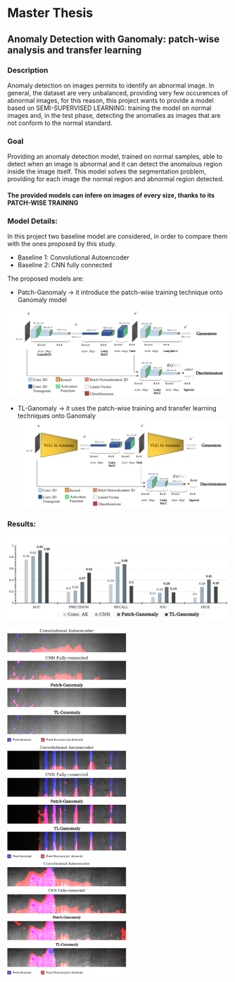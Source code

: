 # Master Thesis
## Anomaly Detection with Ganomaly: patch-wise analysis and transfer learning

### Description
Anomaly detection on images permits to identify an abnormal image. In general, the dataset are very unbalanced, providing very few occurences of abnormal images, for this reason, this project wants to provide a model based on SEMI-SUPERVISED LEARNING: training the model on normal images and, in the test phase, detecting the anomalies as images that are not conform to the normal standard.

### Goal
Providing an anomaly detection model, trained on normal samples, able to detect when an image is abnormal and it can detect the anomalous region inside the image itself. This model solves the segmentation problem, providing for each image the normal region and abnormal region detected.
#### The provided models can infere on images of every size, thanks to its PATCH-WISE TRAINING

### Model Details:
In this project two baseline model are considered, in order to compare them with the ones proposed by this study.
  - Baseline 1: Convolutional Autoencoder
  - Baseline 2: CNN fully connected
  
The proposed models are:
  - Patch-Ganomaly -> it introduce the patch-wise training technique onto Ganomaly model

![PG](https://github.com/daniele21/Anomaly_Detection/blob/master/Results/ganomaly.png)

  - TL-Ganomaly    -> it uses the patch-wise training and transfer learning techniques onto Ganomaly
![TL](https://github.com/daniele21/Anomaly_Detection/blob/master/Results/Tl-arch_2.png)  

### Results:
![exp](https://github.com/daniele21/Anomaly_Detection/blob/master/Results/Experiments.png)

<img src="https://github.com/daniele21/Anomaly_Detection/blob/master/Results/exp1.png" width="270">     <img src="https://github.com/daniele21/Anomaly_Detection/blob/master/Results/exp2.png" width="270">     <img src="https://github.com/daniele21/Anomaly_Detection/blob/master/Results/exp3.png" width="270">
